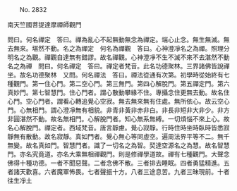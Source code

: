 ﻿　　No. 2832

南天竺國菩提達摩禪師觀門

問曰。何名禪定　答曰。禪為亂心不起無動無念為禪定。端心止念。無生無滅。無去無來。堪然不動。名之為禪定　何名為禪觀　答曰。心神澄凈名之為禪。照理分明名之為觀。禪觀自達無有錯謬。故名禪觀。心神澄凈不生不滅不來不去湛然不動名之為禪　問曰。何名禪定　答曰。禪定者梵音。此名功德聚林。三界諸佛皆說禪坐。故名功德聚林　又問。何名禪法　答曰。禪法從通有次第。初學時從始終有七種觀門。第一住心門。第二空心門。第三無門。第四心解脫門。第五禪定門。第六真妙門。第七智慧門。住心門者。謂心散動攀緣不住。專攝念住更無去動。故名住心門。空心門者。謂看心轉追覺心空寂。無去無來無有住處。無所依心。故云空心門。心無相門。謂心澄凈無有相貌。非青非黃非赤非白。非長非短非大非少。非方非圓湛然不動。故名無相門。心解脫門者。知心無系無縛。一切煩惱不來上心。故名心解脫門。禪定者。西域梵音。唐言靜慮。覺心寂靜。行時住時坐時臥時皆悉寂靜無有散動。故名寂靜。真如門者。覺心無心等同虛空。遍周法界平等不二。無千無變。故名真如門。智慧門者。識了一切名之為智。契達空源名之為慧。故名智慧門。亦名究竟道。亦名大乘無相禪觀門。則是修禪學道故。禪有七種觀門。大聲念佛得十種功德。一者不聞惡聲。二者念佛不散。三者排去睡眠。四者勇猛精進。五者諸天歡喜。六者魔軍怖畏。七者聲振十方。八者三途息苦。九者三昧現前。十者往生凈土
